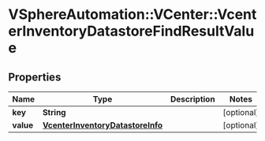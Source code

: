 # VSphereAutomation::VCenter::VcenterInventoryDatastoreFindResultValue

## Properties
Name | Type | Description | Notes
------------ | ------------- | ------------- | -------------
**key** | **String** |  | [optional] 
**value** | [**VcenterInventoryDatastoreInfo**](VcenterInventoryDatastoreInfo.md) |  | [optional] 


